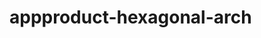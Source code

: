  # appproduct-hexagonal-arch                 
            
         
                      
       
           
                
          
                 
    
     
      
  
 
